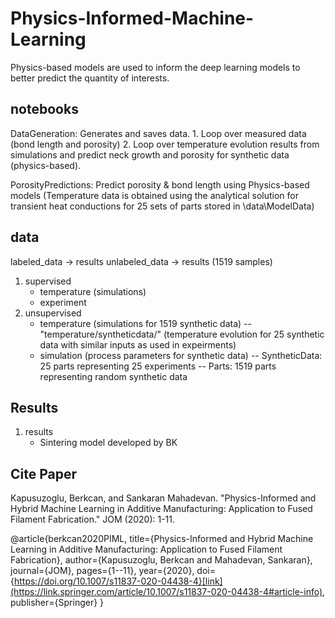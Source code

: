 # Physics-Informed-Machine-Learning
Physics-based models are used to inform the deep learning models to better predict the quantity of interests.

## notebooks
DataGeneration: Generates and saves data.
	1. Loop over measured data (bond length and porosity)
	2. Loop over temperature evolution results from simulations and predict neck growth and porosity for synthetic data (physics-based).

PorosityPredictions: Predict porosity & bond length using Physics-based models (Temperature data is obtained using the analytical solution for transient heat conductions for 25 sets of parts stored in \data\ModelData)


## data
labeled_data -> results
unlabeled_data -> results (1519 samples)


1. supervised
	- temperature (simulations)
	- experiment
2. unsupervised
	- temperature (simulations for 1519 synthetic data)
		-- "temperature/syntheticdata/" (temperature evolution for 25 synthetic data with similar inputs as used in expeirments)
	- simulation (process parameters for synthetic data)
		-- SyntheticData: 25 parts representing 25 experiments
		-- Parts: 1519 parts representing random synthetic data
		
## Results
1. results
	- Sintering model developed by BK


## Cite Paper
Kapusuzoglu, Berkcan, and Sankaran Mahadevan. "Physics-Informed and Hybrid Machine Learning in Additive Manufacturing: Application to Fused Filament Fabrication." JOM (2020): 1-11.

@article{berkcan2020PIML,
  title={Physics-Informed and Hybrid Machine Learning in Additive Manufacturing: Application to Fused Filament Fabrication},
  author={Kapusuzoglu, Berkcan and Mahadevan, Sankaran},
  journal={JOM},
  pages={1--11},
  year={2020},
  doi={https://doi.org/10.1007/s11837-020-04438-4}[link](https://link.springer.com/article/10.1007/s11837-020-04438-4#article-info),
  publisher={Springer}
}

